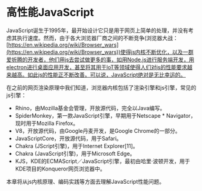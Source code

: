 # 高性能JavaScript

JavaScript诞生于1995年，最开始设计它只是用于网页上简单的处理，并没有考虑其执行速度。然而，由于各大浏览器厂商之间的不断竞争(浏览器大战：[https://en.wikipedia.org/wiki/Browser_wars](https://en.wikipedia.org/wiki/Browser_wars))使得js内核不断优化，以及一群爱折腾的开发者，他们用js去尝试做更多的事，如用Node.js进行服务端开发，用electron进行桌面应用开发，甚至将其用于loT等领域使得人们对js的性能要求越来越高。如此js的性能正不断改善。可以说，JavaScript绝对是无比幸运的。


在之前的网页渲染原理中我们知道，浏览器内核包括了渲染引擎和js引擎，常见的js引擎：
* Rhino，由Mozilla基金会管理，开放源代码，完全以Java编写。
* SpiderMonkey，第一款JavaScript引擎，早期用于Netscape * Navigator，现时用于Mozilla Firefox。
* V8，开放源代码，由Google丹麦开发，是Google Chrome的一部分。
* JavaScriptCore，开放源代码，用于Safari。
* Chakra (JScript引擎)，用于Internet Explorer[11]。
* Chakra (JavaScript引擎)，用于Microsoft Edge。
* KJS，KDE的ECMAScript／JavaScript引擎，最初由哈里·波顿开发，用于KDE项目的Konqueror网页浏览器中。

本章将从js内核原理、编码实践等方面去理解JavaScript性能问题。